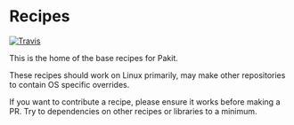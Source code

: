 # Recipes

[![Travis](https://travis-ci.org/pakit/base_recipes.svg?branch=master)](https://travis-ci.org/pakit/base_recipes)

This is the home of the base recipes for Pakit.

These recipes should work on Linux primarily, may make other
repositories to contain OS specific overrides.

If you want to contribute a recipe, please ensure it works before making a PR.
Try to dependencies on other recipes or libraries to a minimum.
